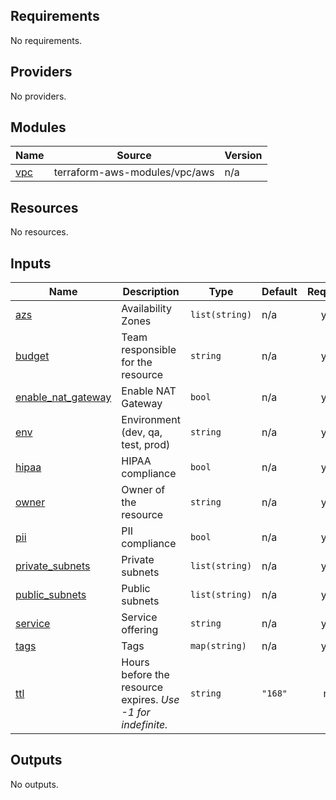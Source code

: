 ## Requirements

No requirements.

## Providers

No providers.

## Modules

| Name | Source | Version |
|------|--------|---------|
| <a name="module_vpc"></a> [vpc](#module\_vpc) | terraform-aws-modules/vpc/aws | n/a |

## Resources

No resources.

## Inputs

| Name | Description | Type | Default | Required |
|------|-------------|------|---------|:--------:|
| <a name="input_azs"></a> [azs](#input\_azs) | Availability Zones | `list(string)` | n/a | yes |
| <a name="input_budget"></a> [budget](#input\_budget) | Team responsible for the resource | `string` | n/a | yes |
| <a name="input_enable_nat_gateway"></a> [enable\_nat\_gateway](#input\_enable\_nat\_gateway) | Enable NAT Gateway | `bool` | n/a | yes |
| <a name="input_env"></a> [env](#input\_env) | Environment (dev, qa, test, prod) | `string` | n/a | yes |
| <a name="input_hipaa"></a> [hipaa](#input\_hipaa) | HIPAA compliance | `bool` | n/a | yes |
| <a name="input_owner"></a> [owner](#input\_owner) | Owner of the resource | `string` | n/a | yes |
| <a name="input_pii"></a> [pii](#input\_pii) | PII compliance | `bool` | n/a | yes |
| <a name="input_private_subnets"></a> [private\_subnets](#input\_private\_subnets) | Private subnets | `list(string)` | n/a | yes |
| <a name="input_public_subnets"></a> [public\_subnets](#input\_public\_subnets) | Public subnets | `list(string)` | n/a | yes |
| <a name="input_service"></a> [service](#input\_service) | Service offering | `string` | n/a | yes |
| <a name="input_tags"></a> [tags](#input\_tags) | Tags | `map(string)` | n/a | yes |
| <a name="input_ttl"></a> [ttl](#input\_ttl) | Hours before the resource expires. *Use -1 for indefinite.* | `string` | `"168"` | no |

## Outputs

No outputs.
